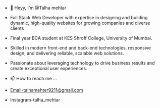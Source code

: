 - 👋 Heyy, I’m @Talha mehtar
- Full Stack Web Developer with expertise in designing and building dynamic, high-quality websites for growing companies and diverse clients
- Final year BCA student at KES Shroff College, University of Mumbai.
- Skilled in modern front-end and back-end technologies, responsive design, and delivering reliable, scalable web solutions.
- Passionate about leveraging technology to drive business results and create exceptional user experiences.

- 📫 How to reach me ...
- Email-talhamehter9211@gmail.com
- Instagram-talha_mehtar

<!---
Talha-mehtar/Talha-mehtar is a ✨ special ✨ repository because its `README.md` (this file) appears on your GitHub profile.
You can click the Preview link to take a look at your changes.
--->

